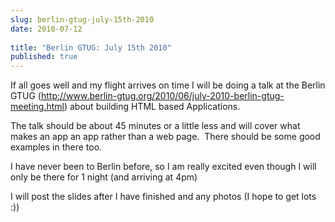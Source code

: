 ```yaml
---
slug: berlin-gtug-july-15th-2010
date: 2010-07-12
 
title: "Berlin GTUG: July 15th 2010"
published: true
---
```

If all goes well and my flight arrives on time I will be doing a talk at the Berlin GTUG (<a href="http://www.berlin-gtug.org/2010/06/july-2010-berlin-gtug-meeting.html">http://www.berlin-gtug.org/2010/06/july-2010-berlin-gtug-meeting.html</a>) about building HTML based Applications.<p /><div>The talk should be about 45 minutes or a little less and will cover what makes an app an app rather than a web page.  There should be some good examples in there too.<p /><div>I have never been to Berlin before, so I am really excited even though I will only be there for 1 night (and arriving at 4pm)</div> <p /><div>I will post the slides after I have finished and any photos (I hope to get lots :))</div></div>

